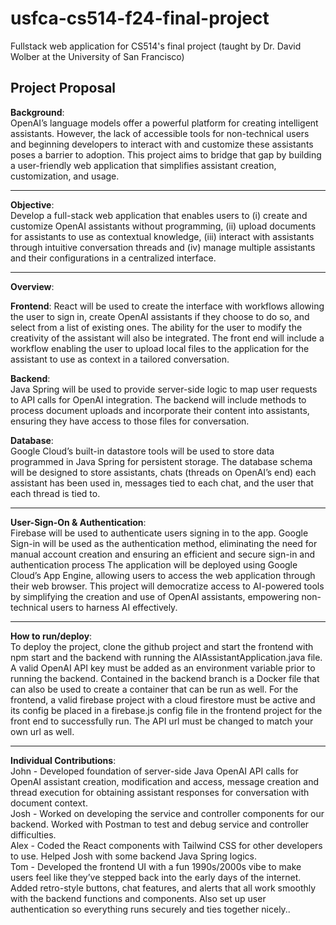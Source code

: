 # usfca-cs514-f24-final-project
Fullstack web application for CS514's final project (taught by Dr. David Wolber at the University of San Francisco)

## Project Proposal

<p>
  <strong>Background</strong>:<br>
  OpenAI’s language models offer a powerful platform for creating intelligent assistants. However, the lack of accessible tools for non-technical users and beginning developers to interact with and customize these assistants poses a barrier to adoption. This project aims to bridge that gap by building a user-friendly web application that simplifies assistant creation, customization, and usage.  
</p>
<hr>
<p>
  <strong>Objective</strong>:<br>
  Develop a full-stack web application that enables users to (i) create and customize OpenAI assistants without programming, (ii) upload documents for assistants to use as contextual knowledge, (iii) interact with assistants through intuitive conversation threads and (iv) manage multiple assistants and their configurations in a centralized interface.
</p>
<hr>
<strong>Overview</strong>:<br>
<p>
  <strong>Frontend</strong>: React will be used to create the interface with workflows allowing the user to sign in, create OpenAI assistants if they choose to do so, and select from a list of existing ones. The ability for the user to modify the creativity of the assistant will also be integrated. The front end will include a workflow enabling the user to upload local files to the application for the assistant to use as context in a tailored conversation.
</p>

<p>
  <strong>Backend</strong>: <br>
  Java Spring will be used to provide server-side logic to map user requests to API calls for OpenAI integration. The backend will include methods to process document uploads and incorporate their content into assistants, ensuring they have access to those files for conversation. 
</p>
<p>
  <strong>Database</strong>: <br>
  Google Cloud’s built-in datastore tools will be used to store data programmed in Java Spring for persistent storage. The database schema will be designed to store assistants, chats (threads on OpenAI’s end) each assistant has been used in, messages tied to each chat, and the user that each thread is tied to.
</p>
<hr>
<p>
  <strong>User-Sign-On & Authentication</strong>: <br>
  Firebase will be used to authenticate users signing in to the app. Google Sign-in will be used as the authentication method, eliminating the need for manual account creation and ensuring an efficient and secure sign-in and authentication process
  The application will be deployed using Google Cloud’s App Engine, allowing users to access the web application through their web browser. This project will democratize access to AI-powered tools by simplifying the creation and use of OpenAI assistants, empowering non-technical users to harness AI effectively.
</p>
<hr>
<p>
    <strong>How to run/deploy</strong>: <br>
    To deploy the project, clone the github project and start the frontend with npm start and the backend with running the AIAssistantApplication.java file. A valid OpenAI API key must be added as an environment variable prior to running the backend. Contained in the backend branch is a Docker file that can also be used to create a container that can be run as well. For the frontend, a valid firebase project with a cloud firestore must be active and its config be placed in a firebase.js config file in the frontend project for the front end to successfully run. The API url must be changed to match your own url as well. 
</p>
<hr>
<p>
  <strong>Individual Contributions</strong>: <br>
  John - Developed foundation of server-side Java OpenAI API calls for OpenAI assistant creation, modification and access, message creation and thread execution for obtaining assistant responses for conversation with document context. <br>
  Josh - Worked on developing the service and controller components for our backend. Worked with Postman to test and debug service and controller difficulties.<br>
  Alex - Coded the React components with Tailwind CSS for other developers to use. Helped Josh with some backend Java Spring logics. <br>
  Tom - Developed the frontend UI with a fun 1990s/2000s vibe to make users feel like they’ve stepped back into the early days of the internet. Added retro-style buttons, chat features, and alerts that all work smoothly with the backend functions and components. Also set up user authentication so everything runs securely and ties together nicely.. <br>
</p>
